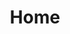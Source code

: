 ---
title: Home
menu:
  main:
    name: Home
    weight: 1
    url: "/"
    pre: <i class="fas fa-home me-1"></i>
---